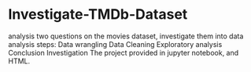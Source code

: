 # Investigate-TMDb-Dataset
analysis two questions on the movies dataset, investigate them into data analysis steps:
Data wrangling 
Data Cleaning
Exploratory analysis
Conclusion
Investigation
The project provided in jupyter notebook, and HTML.
